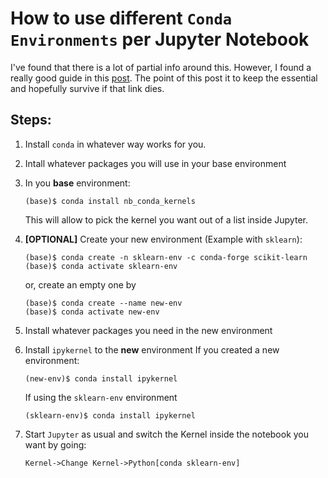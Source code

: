 # How to use different `Conda Environments` per Jupyter Notebook

I've found that there is a lot of partial info around this. However, I found a really good guide in this [post](https://towardsdatascience.com/get-your-conda-environment-to-show-in-jupyter-notebooks-the-easy-way-17010b76e874). The point of this post it to keep the essential and hopefully survive if that link dies. 

## Steps:

1. Install `conda` in whatever way works for you. 
3. Intall whatever packages you will use in your base environment
4. In you **base** environment:
    ```
    (base)$ conda install nb_conda_kernels
    ```
    This will allow to pick the kernel you want out of a list inside Jupyter.
3. **[OPTIONAL]** Create your new environment (Example with `sklearn`):
     
    ```
    (base)$ conda create -n sklearn-env -c conda-forge scikit-learn
    (base)$ conda activate sklearn-env
    ```
    or, create an empty one by

    ```
    (base)$ conda create --name new-env
    (base)$ conda activate new-env
    ```

4. Install whatever packages you need in the new environment
5. Install `ipykernel` to the **new** environment
    If you created a new environment:
    ```
    (new-env)$ conda install ipykernel
    ```
    If using the `sklearn-env` environment
    ```
    (sklearn-env)$ conda install ipykernel
    ```
6. Start `Jupyter` as usual and switch the Kernel inside the notebook you want by going:
    ```
    Kernel->Change Kernel->Python[conda sklearn-env]
    ```





